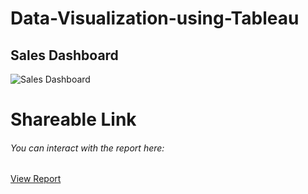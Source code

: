 # Data-Visualization-using-Tableau

<h2>Sales Dashboard</h2>

![Sales Dashboard](https://user-images.githubusercontent.com/127477877/228300593-10746083-47b9-45e5-91c7-3289f349a6d8.png)

<h1>Shareable Link</h1>

<h6>You can interact with the report here:</h6>

<a href="https://public.tableau.com/views/SalesDashboard_16799866610430/Dashboard1?:language=en-GB&:display_count=n&:origin=viz_share_link">View Report</a>
